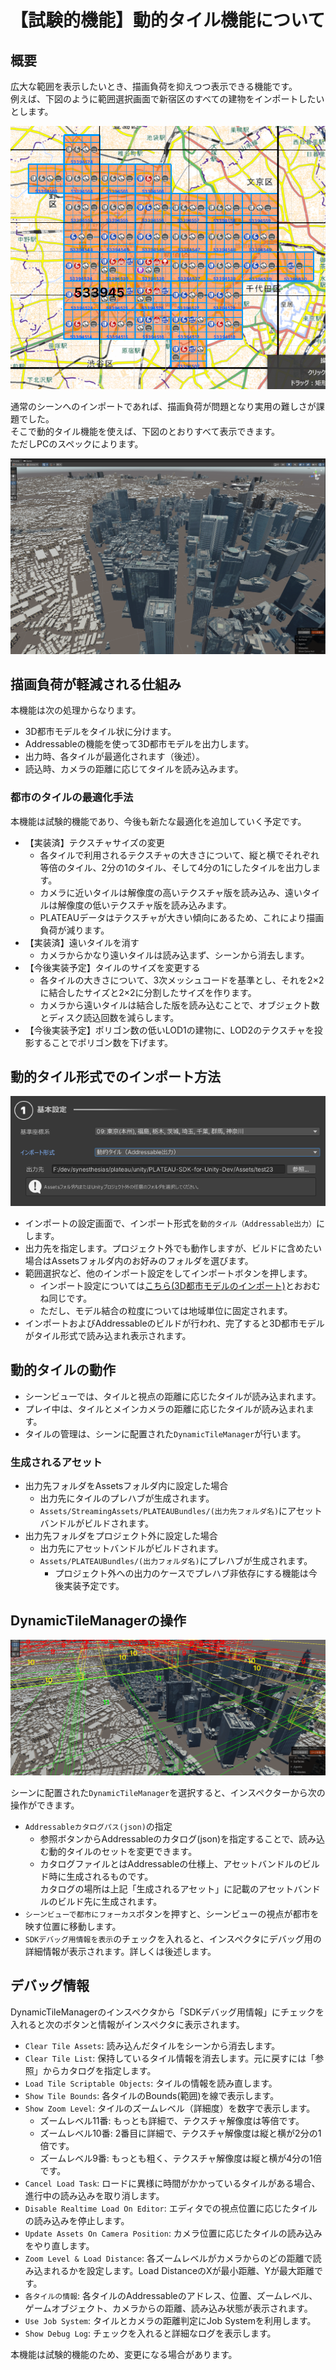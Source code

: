 # 【試験的機能】動的タイル機能について


## 概要
広大な範囲を表示したいとき、描画負荷を抑えつつ表示できる機能です。  
例えば、下図のように範囲選択画面で新宿区のすべての建物をインポートしたいとします。  

![新宿区全域を範囲選択した例](../resources/manual/dynamicTile/areaSelectShinjukuAll.png)  

通常のシーンへのインポートであれば、描画負荷が問題となり実用の難しさが課題でした。  
そこで動的タイル機能を使えば、下図のとおりすべて表示できます。  
ただしPCのスペックによります。  

![動的タイルで新宿区の全建物を表示した例](../resources/manual/dynamicTile/dynamicTileShinjuku.png)

## 描画負荷が軽減される仕組み
本機能は次の処理からなります。
- 3D都市モデルをタイル状に分けます。
- Addressableの機能を使って3D都市モデルを出力します。  
- 出力時、各タイルが最適化されます（後述）。
- 読込時、カメラの距離に応じてタイルを読み込みます。

### 都市のタイルの最適化手法
本機能は試験的機能であり、今後も新たな最適化を追加していく予定です。
- 【実装済】テクスチャサイズの変更
  - 各タイルで利用されるテクスチャの大きさについて、縦と横でそれぞれ等倍のタイル、2分の1のタイル、そして4分の1にしたタイルを出力します。
  - カメラに近いタイルは解像度の高いテクスチャ版を読み込み、遠いタイルは解像度の低いテクスチャ版を読み込みます。
  - PLATEAUデータはテクスチャが大きい傾向にあるため、これにより描画負荷が減ります。
- 【実装済】遠いタイルを消す
  - カメラからかなり遠いタイルは読み込まず、シーンから消去します。
- 【今後実装予定】タイルのサイズを変更する
  - 各タイルの大きさについて、3次メッシュコードを基準とし、それを2×2に結合したサイズと2×2に分割したサイズを作ります。
  - カメラから遠いタイルは結合した版を読み込むことで、オブジェクト数とディスク読込回数を減らします。
- 【今後実装予定】ポリゴン数の低いLOD1の建物に、LOD2のテクスチャを投影することでポリゴン数を下げます。

## 動的タイル形式でのインポート方法

![動的タイルのインポート画面設定](../resources/manual/dynamicTile/tileImportConfig.png)  

- インポートの設定画面で、インポート形式を`動的タイル（Addressable出力）`にします。
- 出力先を指定します。プロジェクト外でも動作しますが、ビルドに含めたい場合はAssetsフォルダ内のお好みのフォルダを選びます。
- 範囲選択など、他のインポート設定をしてインポートボタンを押します。
  - インポート設定については[こちら(3D都市モデルのインポート)](./ImportCityModels.md)とおおむね同じです。
  - ただし、モデル結合の粒度については地域単位に固定されます。
- インポートおよびAddressableのビルドが行われ、完了すると3D都市モデルがタイル形式で読み込まれ表示されます。

## 動的タイルの動作

- シーンビューでは、タイルと視点の距離に応じたタイルが読み込まれます。
- プレイ中は、タイルとメインカメラの距離に応じたタイルが読み込まれます。
- タイルの管理は、シーンに配置された`DynamicTileManager`が行います。

### 生成されるアセット
- 出力先フォルダをAssetsフォルダ内に設定した場合
  - 出力先にタイルのプレハブが生成されます。
  - `Assets/StreamingAssets/PLATEAUBundles/(出力先フォルダ名)`にアセットバンドルがビルドされます。
- 出力先フォルダをプロジェクト外に設定した場合
  - 出力先にアセットバンドルがビルドされます。
  - `Assets/PLATEAUBundles/(出力フォルダ名)`にプレハブが生成されます。
    - プロジェクト外への出力のケースでプレハブ非依存にする機能は今後実装予定です。

## DynamicTileManagerの操作
![ズームレベルを表示した例](../resources/manual/dynamicTile/showZoomLevel.png)  

シーンに配置された`DynamicTileManager`を選択すると、インスペクターから次の操作ができます。
- `Addressableカタログパス(json)`の指定
  - 参照ボタンからAddressableのカタログ(json)を指定することで、読み込む動的タイルのセットを変更できます。
  - カタログファイルとはAddressableの仕様上、アセットバンドルのビルド時に生成されるものです。  
    カタログの場所は上記「生成されるアセット」に記載のアセットバンドルのビルド先に生成されます。
- `シーンビューで都市にフォーカス`ボタンを押すと、シーンビューの視点が都市を映す位置に移動します。
- `SDKデバッグ用情報を表示`のチェックを入れると、インスペクタにデバッグ用の詳細情報が表示されます。詳しくは後述します。


## デバッグ情報
DynamicTileManagerのインスペクタから「SDKデバッグ用情報」にチェックを入れると次のボタンと情報がインスペクタに表示されます。
- `Clear Tile Assets`: 読み込んだタイルをシーンから消去します。
- `Clear Tile List`: 保持しているタイル情報を消去します。元に戻すには「参照」からカタログを指定します。
- `Load Tile Scriptable Objects`: タイルの情報を読み直します。
- `Show Tile Bounds`: 各タイルのBounds(範囲)を線で表示します。
- `Show Zoom Level`: タイルのズームレベル（詳細度）を数字で表示します。
  - ズームレベル11番: もっとも詳細で、テクスチャ解像度は等倍です。
  - ズームレベル10番: 2番目に詳細で、テクスチャ解像度は縦と横が2分の1倍です。
  - ズームレベル9番:  もっとも粗く、テクスチャ解像度は縦と横が4分の1倍です。
- `Cancel Load Task`: ロードに異様に時間がかかっているタイルがある場合、進行中の読み込みを取り消します。
- `Disable Realtime Load On Editor`: エディタでの視点位置に応じたタイルの読み込みを停止します。
- `Update Assets On Camera Position`: カメラ位置に応じたタイルの読み込みをやり直します。
- `Zoom Level & Load Distance`: 各ズームレベルがカメラからのどの距離で読み込まれるかを設定します。Load DistanceのXが最小距離、Yが最大距離です。
- `各タイルの情報`: 各タイルのAddressableのアドレス、位置、ズームレベル、ゲームオブジェクト、カメラからの距離、読み込み状態が表示されます。
- `Use Job System`: タイルとカメラの距離判定にJob Systemを利用します。
- `Show Debug Log`: チェックを入れると詳細なログを表示します。
  
本機能は試験的機能のため、変更になる場合があります。
